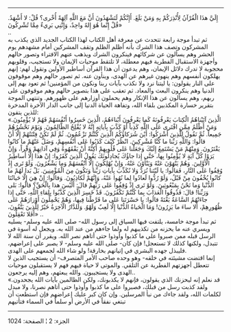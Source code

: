 ------------------------------------------------------------------------

إِلَيَّ هذَا الْقُرْآنُ لِأُنْذِرَكُمْ بِهِ وَمَنْ بَلَغَ. أَإِنَّكُمْ لَتَشْهَدُونَ أَنَّ مَعَ اللَّهِ آلِهَةً أُخْرى؟
قُلْ: لا أَشْهَدُ. قُلْ إِنَّما هُوَ إِلهٌ واحِدٌ، وَإِنَّنِي بَرِيءٌ مِمَّا تُشْرِكُونَ»  
..  
ثم تبدأ موجة رابعة تتحدث عن معرفة أهل الكتاب لهذا الكتاب الجديد الذي
يكذب به المشركون وتصف هذا الشرك بأنه أظلم الظلم وتقف المشركين أمام
مشهدهم يوم الحشر وهم يسألون عن شركائهم فينكرون الشرك ويذهب عنهم الافتراء
وتصور حالهم وأجهزة الاستقبال الفطرية فيهم معطلة، لا تلتقط موحيات الإيمان
ولا تستجيب، وقلوبهم محجوبة لا تدرك دلائل الإيمان، وهم يدعون أن هذا
القرآن أساطير الأولين وتقول لهم: إنهم يهلكون أنفسهم وهم ينهون غيرهم عن
الهدى، وينأون عنه. ثم تصور حالهم وهم موقوفون على النار يقولون: يا ليتنا
نرد ولا نكذب بآيات ربنا ونكون من المؤمنين! ثم تعود بهم إلى الدنيا وهم
ينكرون البعث والمعاد. ثم تعقب على هذا بتصوير حالهم وهم موقوفون على ربهم،
وهم يسألون عن هذا الإنكار وهم يحملون أوزارهم على ظهورهم. وتنتهي الموجة
بتقرير خسارة المكذبين بلقاء الله، وتفاهة الحياة الدنيا إلى جانب الدار
الآخرة المدخرة للذين يتقون:  
«الَّذِينَ آتَيْناهُمُ الْكِتابَ يَعْرِفُونَهُ كَما يَعْرِفُونَ أَبْناءَهُمُ، الَّذِينَ خَسِرُوا أَنْفُسَهُمْ فَهُمْ
لا يُؤْمِنُونَ. وَمَنْ أَظْلَمُ مِمَّنِ افْتَرى عَلَى اللَّهِ كَذِباً أَوْ كَذَّبَ بِآياتِهِ إِنَّهُ لا يُفْلِحُ
الظَّالِمُونَ. وَيَوْمَ نَحْشُرُهُمْ جَمِيعاً. ثُمَّ نَقُولُ لِلَّذِينَ أَشْرَكُوا: أَيْنَ شُرَكاؤُكُمُ الَّذِينَ
كُنْتُمْ تَزْعُمُونَ. ثُمَّ لَمْ تَكُنْ فِتْنَتُهُمْ إِلَّا أَنْ قالُوا: وَاللَّهِ رَبِّنا ما كُنَّا مُشْرِكِينَ.
انْظُرْ كَيْفَ كَذَبُوا عَلى أَنْفُسِهِمْ، وَضَلَّ عَنْهُمْ ما كانُوا يَفْتَرُونَ. وَمِنْهُمْ مَنْ يَسْتَمِعُ إِلَيْكَ
وَجَعَلْنا عَلى قُلُوبِهِمْ أَكِنَّةً أَنْ يَفْقَهُوهُ وَفِي آذانِهِمْ وَقْراً، وَإِنْ يَرَوْا كُلَّ آيَةٍ لا
يُؤْمِنُوا بِها، حَتَّى إِذا جاؤُكَ يُجادِلُونَكَ يَقُولُ الَّذِينَ كَفَرُوا: إِنْ هذا إِلَّا أَساطِيرُ
الْأَوَّلِينَ. وَهُمْ يَنْهَوْنَ عَنْهُ وَيَنْأَوْنَ عَنْهُ، وَإِنْ يُهْلِكُونَ إِلَّا أَنْفُسَهُمْ وَما يَشْعُرُونَ. وَلَوْ
تَرى إِذْ وُقِفُوا عَلَى النَّارِ، فَقالُوا: يا لَيْتَنا نُرَدُّ وَلا نُكَذِّبَ بِآياتِ رَبِّنا وَنَكُونَ
مِنَ الْمُؤْمِنِينَ. بَلْ بَدا لَهُمْ ما كانُوا يُخْفُونَ مِنْ قَبْلُ، وَلَوْ رُدُّوا لَعادُوا لِما نُهُوا
عَنْهُ، وَإِنَّهُمْ لَكاذِبُونَ. وَقالُوا: إِنْ هِيَ إِلَّا حَياتُنَا الدُّنْيا وَما نَحْنُ بِمَبْعُوثِينَ.
وَلَوْ تَرى إِذْ وُقِفُوا عَلى رَبِّهِمْ قالَ: أَلَيْسَ هذا بِالْحَقِّ؟ قالُوا: بَلى وَرَبِّنا! قالَ:
فَذُوقُوا الْعَذابَ بِما كُنْتُمْ تَكْفُرُونَ. قَدْ خَسِرَ الَّذِينَ كَذَّبُوا بِلِقاءِ اللَّهِ، حَتَّى إِذا
جاءَتْهُمُ السَّاعَةُ بَغْتَةً قالُوا: يا حَسْرَتَنا عَلى ما فَرَّطْنا فِيها، وَهُمْ يَحْمِلُونَ
أَوْزارَهُمْ عَلى ظُهُورِهِمْ، أَلا ساءَ ما يَزِرُونَ! وَمَا الْحَياةُ الدُّنْيا إِلَّا لَعِبٌ وَلَهْوٌ.
وَلَلدَّارُ الْآخِرَةُ خَيْرٌ لِلَّذِينَ يَتَّقُونَ، أَفَلا تَعْقِلُونَ» ..  
ثم تبدأ موجة خامسة، يلتفت فيها السياق إلى رسول الله- صلى الله عليه وسلم-
يسليه ويسري عنه ما يحزنه من تكذيبهم له ولما جاءهم من عند الله به. ويجعل
له أسوة في الرسل قبله ممن صبروا على ما كذبوا وأوذوا حتى أتاهم نصر الله.
ويقرر أن سنة الله لا تتبدل، ولكنها كذلك لا تستعجل! فإن كان- صلى الله
عليه وسلم- لا يصبر على إعراضهم، فليبذل جهده البشري في إتيانهم بخارقة!
ولو شاء الله لجمعهم على الهدى.  
إنما اقتضت مشيئته في خلقه- وهو وحده صاحب الأمر المتصرف- أن يستجيب الذين
لا تتعطل أجهزتهم الفطرية عن التلقي. والموتى لا حياة فيهم فهم لا يستقبلون
موحيات الهدى ولا يستجيبون. والله يبعثهم، وهم إليه يرجعون..  
«قد نعلم إنه ليحزنك الذي يقولون، فإنهم لا يكذبونك، ولكن الظالمين بآيات
الله يجحدون. ولقد كذبت رسل من قبلك، فصبروا على ما كذبوا وأوذوا حتى أتاهم
نصرنا، ولا مبدل لكلمات الله، ولقد جاءك من نبأ المرسلين. وإن كان كبر عليك
إعراضهم فإن استطعت أن تبتغي نفقاً في الأرض أو سلماً في السماء فتأتيهم

------------------------------------------------------------------------

الجزء: 2 ¦ الصفحة: 1024
